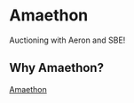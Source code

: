 # Amaethon
Auctioning with Aeron and SBE!

## Why Amaethon?

[Amaethon](http://en.wikipedia.org/wiki/Amaethon)

